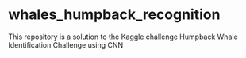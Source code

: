 # whales_humpback_recognition
This repository is a solution to the Kaggle challenge Humpback Whale Identification Challenge using CNN
